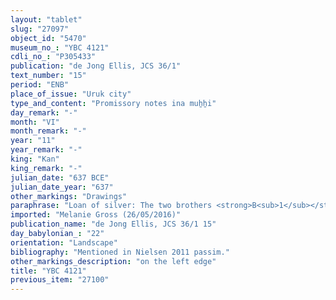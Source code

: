 ```yaml
---
layout: "tablet"
slug: "27097"
object_id: "5470"
museum_no_: "YBC 4121"
cdli_no_: "P305433"
publication: "de Jong Ellis, JCS 36/1"
text_number: "15"
period: "ENB"
place_of_issue: "Uruk city"
type_and_content: "Promissory notes ina muẖẖi"
day_remark: "-"
month: "VI"
month_remark: "-"
year: "11"
year_remark: "-"
king: "Kan"
king_remark: "-"
julian_date: "637 BCE"
julian_date_year: "637"
other_markings: "Drawings"
paraphrase: "Loan of silver: The two brothers <strong>B<sub>1</sub></strong> and <strong>B<sub>2</sub></strong> as well as <strong>B<sub>3</sub></strong> owe to (the temples of) I&scaron;tar and Nanāya 10 minas of silver. If they fail to pay within due time, the debt will bear an (monthly) interest of 1 shekel per mina (20% p.a.). Guarantee clause. 5 witnesses and the scribe.<br /> &nbsp;<br /> <strong>B<sub>1</sub></strong> = Zabīdāya/Tapp&ucirc;a; <strong>B<sub>2</sub></strong> = Iddin-Nab&ucirc;/Tapp&ucirc;a; <strong>B<sub>3</sub></strong> = Bēl-ahu-iddin/Bēl-upahhir; Scribe = Eanna-&scaron;ad&ucirc;nu/Marduk-nāṣir<br /> &nbsp;"
imported: "Melanie Gross (26/05/2016)"
publication_name: "de Jong Ellis, JCS 36/1 15"
day_babylonian_: "22"
orientation: "Landscape"
bibliography: "Mentioned in Nielsen 2011 passim."
other_markings_description: "on the left edge"
title: "YBC 4121"
previous_item: "27100"
---
```

